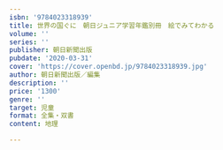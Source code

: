 ```yaml
---
isbn: '9784023318939'
title: 世界の国ぐに　朝日ジュニア学習年鑑別冊　絵でみてわかる
volume: ''
series: ''
publisher: 朝日新聞出版
pubdate: '2020-03-31'
cover: 'https://cover.openbd.jp/9784023318939.jpg'
author: 朝日新聞出版／編集
description: ''
price: '1300'
genre: ''
target: 児童
format: 全集・双書
content: 地理

---
```

